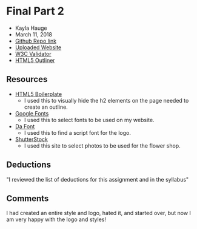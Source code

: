 # Final Part 2
* Kayla Hauge
* March 11, 2018
* [Github Repo link](https://github.com/kaylamarieh/project_final2_hauge_kayla.git)
* [Uploaded Website](http://kaylahauge.com/project_final2_hauge_kayla/)
* [W3C Validator](https://validator.w3.org/unicorn/check?ucn_uri=kaylahauge.com%2Fproject_final2_hauge_kayla%2F&ucn_task=conformance#)
* [HTML5 Outliner](https://gsnedders.html5.org/outliner/process.py?url=http%3A%2F%2Fkaylahauge.com%2Fproject_final2_hauge_kayla%2F)

## Resources
* [HTML5 Boilerplate](https://github.com/h5bp/html5-boilerplate/blob/master/src/css/main.css#L107-L169)
    * I used this to visually hide the h2 elements on the page needed to create an outline.
* [Google Fonts](https://fonts.google.com/)
    * I used this to select fonts to be used on my website.
* [Da Font](https://www.dafont.com/)
    * I used this to find a script font for the logo.
* [ShutterStock](https://www.shutterstock.com/search?searchterm=rustic+floral+&search_source=base_search_form&language=en&page=1&sort=popular&image_type=all&measurement=px&safe=true)
    * I used this site to select photos to be used for the flower shop.

## Deductions
"I reviewed the list of deductions for this assignment and in the syllabus"

## Comments
I had created an entire style and logo, hated it, and started over, but now I am very happy with the logo and styles!
